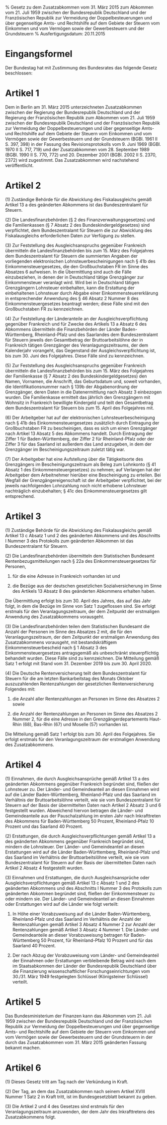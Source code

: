 % Gesetz zu dem Zusatzabkommen vom 31. März 2015 zum Abkommen vom 21. Juli 1959 zwischen der Bundesrepublik Deutschland und der Französischen Republik zur Vermeidung der Doppelbesteuerungen und über gegenseitige Amts- und Rechtshilfe auf dem Gebiete der Steuern vom Einkommen und vom Vermögen sowie der Gewerbesteuern und der Grundsteuern
% Ausfertigungsdatum: 20.11.2015
 
# Eingangsformel

Der Bundestag hat mit Zustimmung des Bundesrates das folgende Gesetz beschlossen:

# Artikel 1

Dem in Berlin am 31. März 2015 unterzeichneten Zusatzabkommen zwischen der Regierung der Bundesrepublik Deutschland und der Regierung der Französischen Republik zum Abkommen vom 21. Juli 1959 zwischen der Bundesrepublik Deutschland und der Französischen Republik zur Vermeidung der Doppelbesteuerungen und über gegenseitige Amts- und Rechtshilfe auf dem Gebiete der Steuern vom Einkommen und vom Vermögen sowie der Gewerbesteuern und der Grundsteuern (BGBl. 1961 II S. 397, 398) in der Fassung des Revisionsprotokolls vom 9. Juni 1969 (BGBl. 1970 II S. 717, 719) und der Zusatzabkommen vom 28. September 1989 (BGBl. 1990 II S. 770, 772) und 20. Dezember 2001 (BGBl. 2002 II S. 2370, 2372) wird zugestimmt. Das Zusatzabkommen wird nachstehend veröffentlicht.

# Artikel 2

(1) Zuständige Behörde für die Abwicklung des Fiskalausgleichs gemäß Artikel 13 a des geänderten Abkommens ist das Bundeszentralamt für Steuern.

(2) Die Landesfinanzbehörden (§ 2 des Finanzverwaltungsgesetzes) und die Familienkassen (§ 7 Absatz 2 des Bundeskindergeldgesetzes) sind verpflichtet, dem Bundeszentralamt für Steuern die zur Abwicklung des Fiskalausgleichs erforderlichen Daten zur Verfügung zu stellen.

(3) Zur Feststellung des Ausgleichsanspruchs gegenüber Frankreich übermitteln die Landesfinanzbehörden bis zum 15. März des Folgejahres dem Bundeszentralamt für Steuern die summierten Angaben der vorliegenden elektronischen Lohnsteuerbescheinigungen nach § 41b des Einkommensteuergesetzes, die den Großbuchstaben FR im Sinne des Absatzes 6 aufweisen. In die Übermittlung sind auch die Fälle einzubeziehen, in denen der in Deutschland tätige Grenzgänger zur Einkommensteuer veranlagt wird. Wird bei in Deutschland tätigen Grenzgängern Lohnsteuer einbehalten, kann die Erstattung der einbehaltenen Lohnsteuer durch Abgabe einer Einkommensteuererklärung in entsprechender Anwendung des § 46 Absatz 2 Nummer 8 des Einkommensteuergesetzes beantragt werden; diese Fälle sind mit den Großbuchstaben FR zu kennzeichnen.

(4) Zur Feststellung der Länderanteile an der Ausgleichsverpflichtung gegenüber Frankreich und für Zwecke des Artikels 13 a Absatz 6 des Abkommens übermitteln die Finanzbehörden der Länder Baden-Württemberg, Rheinland-Pfalz und des Saarlandes dem Bundeszentralamt für Steuern jeweils den Gesamtbetrag der Bruttoarbeitslöhne der in Frankreich tätigen Grenzgänger des Veranlagungszeitraums, der dem Kalenderjahr vorangeht, das Gegenstand der Ausgleichsverpflichtung ist, bis zum 30. Juni des Folgejahres. Diese Fälle sind zu kennzeichnen.

(5) Zur Feststellung des Ausgleichsanspruchs gegenüber Frankreich übermitteln die Landesfinanzbehörden bis zum 15. März des Folgejahres der Familienkasse (§ 7 Absatz 2 des Bundeskindergeldgesetzes) den Namen, Vornamen, die Anschrift, das Geburtsdatum und, soweit vorhanden, die Identifikationsnummer nach § 139b der Abgabenordnung der Grenzgänger, deren Daten in die Datenermittlung nach Absatz 3 einbezogen wurden. Die Familienkasse ermittelt das jährlich den Grenzgängern mit Wohnsitz in Frankreich bewilligte Kindergeld und teilt den Gesamtbetrag dem Bundeszentralamt für Steuern bis zum 15. April des Folgejahres mit.

(6) Der Arbeitgeber hat auf der elektronischen Lohnsteuerbescheinigung nach § 41b des Einkommensteuergesetzes zusätzlich durch Eintragung der Großbuchstaben FR zu bescheinigen, dass es sich um einen Grenzgänger nach Artikel 13 Absatz 5 des Abkommens handelt. Durch Eintragung der Ziffer 1 für Baden-Württemberg, der Ziffer 2 für Rheinland-Pfalz oder der Ziffer 3 für das Saarland ist außerdem das Land anzugeben, in dem der Grenzgänger im Bescheinigungszeitraum zuletzt tätig war.

(7) Der Arbeitgeber hat eine Aufstellung über die Tätigkeitsorte des Grenzgängers im Bescheinigungszeitraum als Beleg zum Lohnkonto (§ 41 Absatz 1 des Einkommensteuergesetzes) zu nehmen; auf Verlangen hat der Arbeitgeber dem Arbeitnehmer hierüber eine Bescheinigung zu erteilen. Bei Wegfall der Grenzgängereigenschaft ist der Arbeitgeber verpflichtet, bei der jeweils nachfolgenden Lohnzahlung noch nicht erhobene Lohnsteuer nachträglich einzubehalten; § 41c des Einkommensteuergesetzes gilt entsprechend.

# Artikel 3

(1) Zuständige Behörde für die Abwicklung des Fiskalausgleichs gemäß Artikel 13 c Absatz 1 und 2 des geänderten Abkommens und des Abschnitts I Nummer 3 des Protokolls zum geänderten Abkommen ist das Bundeszentralamt für Steuern.

(2) Die Landesfinanzbehörden übermitteln dem Statistischen Bundesamt Rentenbezugsmitteilungen nach § 22a des Einkommensteuergesetzes für Personen,

1. für die eine Adresse in Frankreich vorhanden ist und

2. die Bezüge aus der deutschen gesetzlichen Sozialversicherung im Sinne des Artikels 13 Absatz 8 des geänderten Abkommens erhalten haben.

Die Übermittlung erfolgt bis zum 30. April des Jahres, das auf das Jahr folgt, in dem die Bezüge im Sinne von Satz 1 zugeflossen sind. Sie erfolgt erstmals für den Veranlagungszeitraum, der dem Zeitpunkt der erstmaligen Anwendung des Zusatzabkommens vorausgeht.

(3) Die Landesfinanzbehörden teilen dem Statistischen Bundesamt die Anzahl der Personen im Sinne des Absatzes 2 mit, die für den Veranlagungszeitraum, der dem Zeitpunkt der erstmaligen Anwendung des Zusatzabkommens vorausgeht, mit bestandskräftigem Einkommensteuerbescheid nach § 1 Absatz 3 des Einkommensteuergesetzes antragsgemäß als unbeschränkt steuerpflichtig behandelt wurden. Diese Fälle sind zu kennzeichnen. Die Mitteilung gemäß Satz 1 erfolgt mit Stand vom 31. Dezember 2019 bis zum 30. April 2020.

(4) Die Deutsche Rentenversicherung teilt dem Bundeszentralamt für Steuern für die am letzten Bankarbeitstag des Monats Oktober auszuzahlenden Rentenzahlungen der gesetzlichen Rentenversicherung Folgendes mit:

1. die Anzahl aller Rentenzahlungen an Personen im Sinne des Absatzes 2 sowie

2. die Anzahl der Rentenzahlungen an Personen im Sinne des Absatzes 2 Nummer 2, für die eine Adresse in den Grenzgängerdepartements Haut-Rhin (68), Bas-Rhin (67) und Moselle (57) vorhanden ist.

Die Mitteilung gemäß Satz 1 erfolgt bis zum 30. April des Folgejahres. Sie erfolgt erstmals für den Veranlagungszeitraum der erstmaligen Anwendung des Zusatzabkommens.

# Artikel 4

(1) Einnahmen, die durch Ausgleichsansprüche gemäß Artikel 13 a des geänderten Abkommens gegenüber Frankreich begründet sind, fließen der Lohnsteuer zu. Der Länder- und Gemeindeanteil an diesen Einnahmen wird auf die Länder Baden-Württemberg, Rheinland-Pfalz und das Saarland im Verhältnis der Bruttoarbeitslöhne verteilt, wie sie vom Bundeszentralamt für Steuern auf der Basis der übermittelten Daten nach Artikel 2 Absatz 3 und 6 festgestellt wurden. Abweichend hiervon betragen die Länder- und Gemeindeanteile aus der Pauschalzahlung im ersten Jahr nach Inkrafttreten des Abkommens für Baden-Württemberg 50 Prozent, Rheinland-Pfalz 10 Prozent und das Saarland 40 Prozent.

(2) Erstattungen, die durch Ausgleichsverpflichtungen gemäß Artikel 13 a des geänderten Abkommens gegenüber Frankreich begründet sind, mindern die Lohnsteuer. Der Länder- und Gemeindeanteil an diesen Erstattungen wird auf die Länder Baden-Württemberg, Rheinland-Pfalz und das Saarland im Verhältnis der Bruttoarbeitslöhne verteilt, wie sie vom Bundeszentralamt für Steuern auf der Basis der übermittelten Daten nach Artikel 2 Absatz 4 festgestellt wurden.

(3) Einnahmen und Erstattungen, die durch Ausgleichsansprüche oder Ausgleichsverpflichtungen gemäß Artikel 13 c Absatz 1 und 2 des geänderten Abkommens und des Abschnitts I Nummer 3 des Protokolls zum geänderten Abkommen begründet sind, fließen der Einkommensteuer zu oder mindern sie. Der Länder- und Gemeindeanteil an diesen Einnahmen oder Erstattungen wird auf die Länder wie folgt verteilt:

1. In Höhe einer Vorabzuweisung auf die Länder Baden-Württemberg, Rheinland-Pfalz und das Saarland im Verhältnis der Anzahl der Rentenzahlungen gemäß Artikel 3 Absatz 4 Nummer 2 zur Anzahl der Rentenzahlungen gemäß Artikel 3 Absatz 4 Nummer 1. Die Länder- und Gemeindeanteile an dieser Vorabzuweisung betragen für Baden-Württemberg 50 Prozent, für Rheinland-Pfalz 10 Prozent und für das Saarland 40 Prozent.

2. Der nach Abzug der Vorabzuweisung vom Länder- und Gemeindeanteil der Einnahmen oder Erstattungen verbleibende Betrag wird nach dem im Staatsabkommen der Länder der Bundesrepublik Deutschland über die Finanzierung wissenschaftlicher Forschungseinrichtungen vom 30./31. März 1949 festgelegten Schlüssel (Königsteiner Schlüssel) verteilt.

# Artikel 5

Das Bundesministerium der Finanzen kann das Abkommen vom 21. Juli 1959 zwischen der Bundesrepublik Deutschland und der Französischen Republik zur Vermeidung der Doppelbesteuerungen und über gegenseitige Amts- und Rechtshilfe auf dem Gebiete der Steuern vom Einkommen und vom Vermögen sowie der Gewerbesteuern und der Grundsteuern in der durch das Zusatzabkommen vom 31. März 2015 geänderten Fassung bekannt machen.

# Artikel 6

(1) Dieses Gesetz tritt am Tag nach der Verkündung in Kraft.

(2) Der Tag, an dem das Zusatzabkommen nach seinem Artikel XVIII Nummer 1 Satz 2 in Kraft tritt, ist im Bundesgesetzblatt bekannt zu geben.

(3) Die Artikel 2 und 4 des Gesetzes sind erstmals für den Veranlagungszeitraum anzuwenden, der dem Jahr des Inkrafttretens des Zusatzabkommens folgt.
